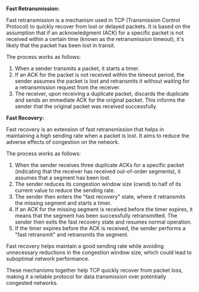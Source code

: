 **Fast Retransmission:**

Fast retransmission is a mechanism used in TCP (Transmission Control Protocol) to quickly recover from lost or delayed packets. It is based on the assumption that if an acknowledgment (ACK) for a specific packet is not received within a certain time (known as the retransmission timeout), it's likely that the packet has been lost in transit.

The process works as follows:

1. When a sender transmits a packet, it starts a timer.
2. If an ACK for the packet is not received within the timeout period, the sender assumes the packet is lost and retransmits it without waiting for a retransmission request from the receiver.
3. The receiver, upon receiving a duplicate packet, discards the duplicate and sends an immediate ACK for the original packet. This informs the sender that the original packet was received successfully.

**Fast Recovery:**

Fast recovery is an extension of fast retransmission that helps in maintaining a high sending rate when a packet is lost. It aims to reduce the adverse effects of congestion on the network.

The process works as follows:

1. When the sender receives three duplicate ACKs for a specific packet (indicating that the receiver has received out-of-order segments), it assumes that a segment has been lost.
2. The sender reduces its congestion window size (cwnd) to half of its current value to reduce the sending rate.
3. The sender then enters the "fast recovery" state, where it retransmits the missing segment and starts a timer.
4. If an ACK for the missing segment is received before the timer expires, it means that the segment has been successfully retransmitted. The sender then exits the fast recovery state and resumes normal operation.
5. If the timer expires before the ACK is received, the sender performs a "fast retransmit" and retransmits the segment.

Fast recovery helps maintain a good sending rate while avoiding unnecessary reductions in the congestion window size, which could lead to suboptimal network performance.

These mechanisms together help TCP quickly recover from packet loss, making it a reliable protocol for data transmission over potentially congested networks.
